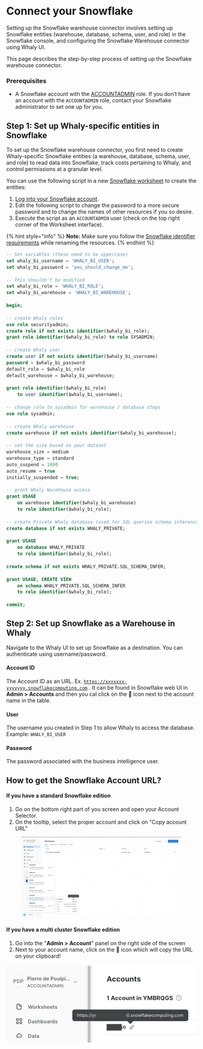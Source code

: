 # Connect your Snowflake

Setting up the Snowflake warehouse connector involves setting up Snowflake entities (warehouse, database, schema, user, and role) in the Snowflake console, and configuring the Snowflake Warehouse connector using Whaly UI.

This page describes the step-by-step process of setting up the Snowflake warehouse connector.

### Prerequisites[​](https://docs.airbyte.com/integrations/destinations/snowflake/#prerequisites) <a href="#prerequisites" id="prerequisites"></a>

* A Snowflake account with the [ACCOUNTADMIN](https://docs.snowflake.com/en/user-guide/security-access-control-considerations.html) role. If you don’t have an account with the `ACCOUNTADMIN` role, contact your Snowflake administrator to set one up for you.

## Step 1: Set up Whaly-specific entities in Snowflake[​](https://docs.airbyte.com/integrations/destinations/snowflake/#step-1-set-up-airbyte-specific-entities-in-snowflake) <a href="#step-1-set-up-airbyte-specific-entities-in-snowflake" id="step-1-set-up-airbyte-specific-entities-in-snowflake"></a>

To set up the Snowflake warehouse connector, you first need to create Whaly-specific Snowflake entities (a warehouse, database, schema, user, and role) to read data into Snowflake, track costs pertaining to Whaly, and control permissions at a granular level.

You can use the following script in a new [Snowflake worksheet](https://docs.snowflake.com/en/user-guide/ui-worksheet.html) to create the entities:

1. [Log into your Snowflake account](https://www.snowflake.com/login/).
2. Edit the following script to change the password to a more secure password and to change the names of other resources if you so desire.
3. Execute the script as an `ACCOUNTADMIN` user (check on the top right corner of the Worksheet interface).

{% hint style="info" %}
**Note:** Make sure you follow the [Snowflake identifier requirements](https://docs.snowflake.com/en/sql-reference/identifiers-syntax.html) while renaming the resources.
{% endhint %}

```sql
-- Set variables (these need to be uppercase)
set whaly_bi_username = 'WHALY_BI_USER';
set whaly_bi_password = 'you_should_change_me';

-- This shouldn't be modified
set whaly_bi_role = 'WHALY_BI_ROLE';
set whaly_bi_warehouse = 'WHALY_BI_WAREHOUSE';

begin;

-- create Whaly roles
use role securityadmin;
create role if not exists identifier($whaly_bi_role);
grant role identifier($whaly_bi_role) to role SYSADMIN;

-- create Whaly user
create user if not exists identifier($whaly_bi_username)
password = $whaly_bi_password
default_role = $whaly_bi_role
default_warehouse = $whaly_bi_warehouse;

grant role identifier($whaly_bi_role) 
    to user identifier($whaly_bi_username);

-- change role to sysadmin for warehouse / database steps
use role sysadmin;

-- create Whaly warehouse
create warehouse if not exists identifier($whaly_bi_warehouse);

-- set the size based on your dataset
warehouse_size = medium
warehouse_type = standard
auto_suspend = 1800
auto_resume = true
initially_suspended = true;

-- grant Whaly Warehouse access
grant USAGE
    on warehouse identifier($whaly_bi_warehouse)
    to role identifier($whaly_bi_role);

-- create Private Whaly database (used for SQL queries schema inference)
create database if not exists WHALY_PRIVATE;

grant USAGE
    on database WHALY_PRIVATE
    to role identifier($whaly_bi_role);

create schema if not exists WHALY_PRIVATE.SQL_SCHEMA_INFER;

grant USAGE, CREATE VIEW
    on schema WHALY_PRIVATE.SQL_SCHEMA_INFER
    to role identifier($whaly_bi_role);

commit;
```

## Step 2: Set up Snowflake as a Warehouse in Whaly <a href="#step-3-set-up-snowflake-as-a-destination-in-airbyte" id="step-3-set-up-snowflake-as-a-destination-in-airbyte"></a>

Navigate to the Whaly UI to set up Snowflake as a destination. You can authenticate using username/password.

#### Account ID

The Account ID as an URL. Ex. [`https://xxxxxxx-yyyyyyy.snowflakecomputing.com`](https://xxxxxxx-yyyyyyy.snowflakecomputing.com) . It can be found in Snowflake web UI in **Admin > Accounts** and then you cal click on the 🔗 icon next to the account name in the table.

#### User

The username you created in Step 1 to allow Whaly to access the database. Example: `WHALY_BI_USER`

#### Password

The password associated with the business intelligence user.

## How to get the Snowflake Account URL?

#### If you have a standard Snowflake edition

1. Go on the bottom right part of you screen and open your Account Selector.
2. On the tooltip, select the proper account and click on "Copy account URL"

<figure><img src="../../.gitbook/assets/Screenshot 2022-10-25 at 12.34.17.png" alt=""><figcaption></figcaption></figure>

#### If you have a multi cluster Snowflake edition

1. Go into the "**Admin > Account**" panel on the right side of the screen
2. Next to your account name, click on the 🔗 icon which will copy the URL on your clipboard!

![](<../../.gitbook/assets/Screenshot 2022-08-03 at 11.10.22.png>)
